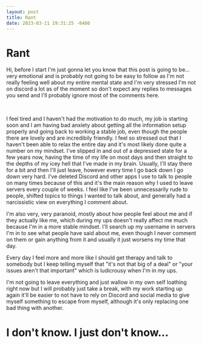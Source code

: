 ```yaml
---
layout: post
title: Rant
date: 2023-03-11 19:31:25 -0400
---
```


# Rant
Hi, before I start I'm just gonna let you know that this post is going to be... very emotional and is probably not going to be easy to follow as I'm not really feeling well about my entire mental state and I'm very stressed
I'm not on discord a lot as of the moment so don't expect any replies to messages you send and I'll probably ignore most of the comments here.

<br>

I feel tired and I haven't had the motivation to do much, my job is starting soon and I am having bad anxiety about getting all the information setup properly and going back to working a stable job, even though the people there are lovely and are incredibily friendly. I feel so stressed out that I haven't been able to relax the entire day and it's most likely done quite a number on my mindset.
I've slipped in and out of a depressed state for a few years now, having the time of my life on most days and then straight to the depths of my icey hell that I've made in my brain. Usually, I'll stay there for a bit and then I'll just leave, however every time I go back down I go down very hard.
I've deleted Discord and other apps I use to talk to people on many times because of this and it's the main reason why I used to leave servers every couple of weeks. I feel like I've been unnecessarily rude to people, shifted topics to things I wanted to talk about, and generally had a narcissistic view on everything I comment about.

I'm also very, very paranoid, mostly about how people feel about me and if they actually like me, which during my ups doesn't really affect me much because I'm in a more stable mindset. I'll search up my username in servers I'm in to see what people have said about me, even though I never comment on them or gain anything from it and usually it just worsens my time that day.

Every day I feel more and more like I should get therapy and talk to somebody but I keep telling myself that "it's not that big of a deal" or "your issues aren't that important" which is ludicrousy when I'm in my ups.

I'm not going to leave everything and just wallow in my own self loathing right now but I will probably just take a break, with my work starting up again it'll be easier to not have to rely on Discord and social media to give myself something to escape from myself, although it's only replacing one bad thing with another.


# I don't know. I just don't know...
